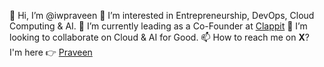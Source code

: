 👋 Hi, I’m @iwpraveen
👀 I’m interested in Entrepreneurship, DevOps, Cloud Computing & AI.
🌱 I’m currently leading as a Co-Founder at [Clappit](https://clappit.ai)
💞️ I’m looking to collaborate on Cloud & AI for Good.
📫 How to reach me on **X**? I'm here 👉 [Praveen](https://x.com/iwpraveen)

<!---
iwpraveen/iwpraveen is a ✨ special ✨ repository because its `README.md` (this file) appears on your GitHub profile.
You can click the Preview link to take a look at your changes.
--->
